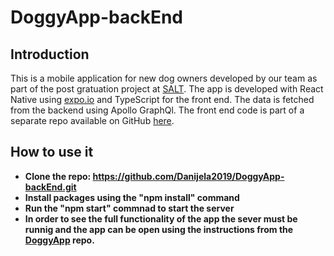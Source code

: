 # DoggyApp-backEnd

## Introduction

This is a mobile application for new dog owners developed by our team as part of the post gratuation project at [SALT](https://salt.study/).
 The app is developed with React Native using [expo.io](https://expo.io/)  and TypeScript for the front end. The data is fetched from the backend using Apollo GraphQl.
 The front end code is part of a separate repo available on GitHub [here](https://github.com/Danijela2019/DoggyApp).


## How to use it
- **Clone the repo: https://github.com/Danijela2019/DoggyApp-backEnd.git**
- **Install packages using the "npm install" command**
- **Run the "npm start" commnad to start the server**
- **In order to see the full functionality of the app the sever must be runnig and the app can be open using the instructions from the [DoggyApp](https://github.com/Danijela2019/DoggyApp) repo.**

